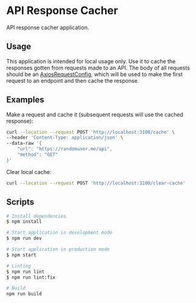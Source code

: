 # API Response Cacher

API response cacher application.

## Usage

This application is intended for local usage only. Use it to cache the responses gotten from requests made to an API. The body of all requests should be an [AxiosRequestConfig](https://axios-http.com/docs/req_config), which will be used to make the first request to an endpoint and then cache the response.

## Examples

Make a request and cache it (subsequent requests will use the cached response):

```bash
curl --location --request POST 'http://localhost:3100/cache' \
--header 'Content-Type: application/json' \
--data-raw '{
    "url": "https://randomuser.me/api",
    "method": "GET"
}'
```

Clear local cache:

```bash
curl --location --request POST 'http://localhost:3100/clear-cache'
```

## Scripts

```bash
# Install dependencies
$ npm install

# Start application in development mode
$ npm run dev

# Start application in production mode
$ npm start

# Linting
$ npm run lint
$ npm run lint:fix

# Build
npm run build
```

